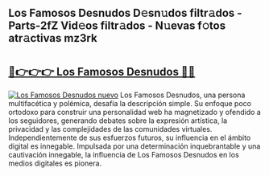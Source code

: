 ## Los Famosos Desnudos D𝚎sn𝚞dos filtr𝚊dos - Parts-2fZ Vid𝚎os filtr𝚊dos - N𝚞evas f𝚘tos atr𝚊ctivas mz3rk

# <h2><a href="http://mbbzmm.tromn.icu/?c=Los+Famosos+Desnudos">🔗👉👉👉 Los Famosos Desnudos 🔗🔗</a></h2>

[![Los Famosos Desnudos nuevo](https://i.imgur.com/pEAQMta.gif)](http://mbbzmm.tromn.icu/?c=Los+Famosos+Desnudos)
Los Famosos Desnudos, una persona multifacética y polémica, desafía la descripción simple. Su enfoque poco ortodoxo para construir una personalidad web ha magnetizado y ofendido a los seguidores, generando debates sobre la expresión artística, la privacidad y las complejidades de las comunidades virtuales. Independientemente de sus esfuerzos futuros, su influencia en el ámbito digital es innegable. Impulsada por una determinación inquebrantable y una cautivación innegable, la influencia de Los Famosos Desnudos en los medios digitales es pionera.
